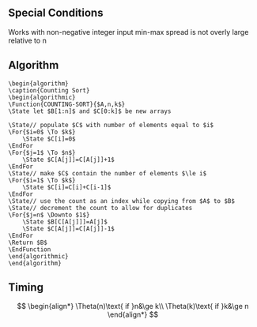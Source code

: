 
## Special Conditions
Works with non-negative integer input
min-max spread is not overly large relative to n

## Algorithm
```pseudo
\begin{algorithm}
\caption{Counting Sort}
\begin{algorithmic}
\Function{COUNTING-SORT}{$A,n,k$}
\State let $B[1:n]$ and $C[0:k]$ be new arrays

\State// populate $C$ with number of elements equal to $i$
\For{$i=0$ \To $k$}
	\State $C[i]=0$
\EndFor
\For{$j=1$ \To $n$}
	\State $C[A[j]]=C[A[j]]+1$
\EndFor
\State// make $C$ contain the number of elements $\le i$
\For{$i=1$ \To $k$}
	\State $C[i]=C[i]+C[i-1]$
\EndFor
\State// use the count as an index while copying from $A$ to $B$
\State// decrement the count to allow for duplicates
\For{$j=n$ \Downto $1$}
	\State $B[C[A[j]]]=A[j]$
	\State $C[A[j]]=C[A[j]]-1$
\EndFor
\Return $B$
\EndFunction
\end{algorithmic}
\end{algorithm}
```
## Timing
$$
\begin{align*}
\Theta(n)\text{ if }n&\ge k\\
\Theta(k)\text{ if }k&\ge n
\end{align*}
$$
